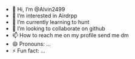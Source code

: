 - 👋 Hi, I’m @Alvin2499
- 👀 I’m interested in Airdrpp
- 🌱 I’m currently learning to hunt
- 💞️ I’m looking to collaborate on github
- 📫 How to reach me on my profile send me dm
- 😄 Pronouns: ...
- ⚡ Fun fact: ...

<!---
Alvin2499/Alvin2499 is a ✨ special ✨ repository because its `README.md` (this file) appears on your GitHub profile.
You can click the Preview link to take a look at your changes.
--->
